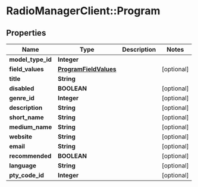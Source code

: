 # RadioManagerClient::Program

## Properties
Name | Type | Description | Notes
------------ | ------------- | ------------- | -------------
**model_type_id** | **Integer** |  | 
**field_values** | [**ProgramFieldValues**](ProgramFieldValues.md) |  | [optional] 
**title** | **String** |  | 
**disabled** | **BOOLEAN** |  | [optional] 
**genre_id** | **Integer** |  | [optional] 
**description** | **String** |  | [optional] 
**short_name** | **String** |  | [optional] 
**medium_name** | **String** |  | [optional] 
**website** | **String** |  | [optional] 
**email** | **String** |  | [optional] 
**recommended** | **BOOLEAN** |  | [optional] 
**language** | **String** |  | [optional] 
**pty_code_id** | **Integer** |  | [optional] 


